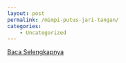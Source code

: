 ```yaml
---
layout: post
permalink: /mimpi-putus-jari-tangan/
categories:
    - Uncategorized
---
```


[Baca Selengkapnya](/07)